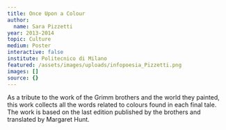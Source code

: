 ```yaml
---
title: Once Upon a Colour
author:
  name: Sara Pizzetti
year: 2013-2014
topic: Culture
medium: Poster
interactive: false
institute: Politecnico di Milano
featured: /assets/images/uploads/infopoesia_Pizzetti.png
images: []
source: {}
---
```

As a tribute to the work of the Grimm brothers and the world they painted, this work collects all the words related to colours found in each final tale. The work is based on the last edition published by the brothers and translated by Margaret Hunt.

